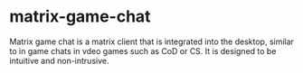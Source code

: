 # matrix-game-chat
Matrix game chat is a matrix client that is integrated into the desktop, similar to in game chats in vdeo games such as CoD or CS. It is designed to be intuitive and non-intrusive.
